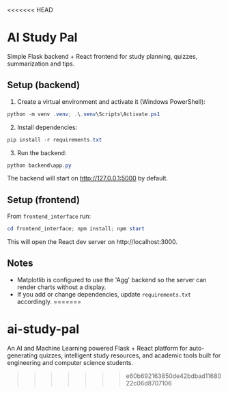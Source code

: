 <<<<<<< HEAD
# AI Study Pal

Simple Flask backend + React frontend for study planning, quizzes, summarization and tips.

## Setup (backend)

1. Create a virtual environment and activate it (Windows PowerShell):

```powershell
python -m venv .venv; .\.venv\Scripts\Activate.ps1
```

2. Install dependencies:

```powershell
pip install -r requirements.txt
```

3. Run the backend:

```powershell
python backend\app.py
```

The backend will start on http://127.0.0.1:5000 by default.

## Setup (frontend)

From `frontend_interface` run:

```powershell
cd frontend_interface; npm install; npm start
```

This will open the React dev server on http://localhost:3000.

## Notes
- Matplotlib is configured to use the 'Agg' backend so the server can render charts without a display.
- If you add or change dependencies, update `requirements.txt` accordingly.
=======
# ai-study-pal
An AI and Machine Learning powered Flask + React platform for auto-generating quizzes, intelligent study resources, and academic tools built for engineering and computer science students.
>>>>>>> e60b692163850de42bdbad1168022c06d8707106
